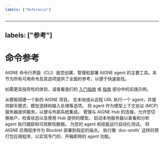 ```yaml
---
labels: ["Reference"]
---
```


---
labels: ["参考"]
---

# 命令参考

AIGNE 命令行界面（CLI）是您创建、管理和部署 AIGNE agent 的主要工具。本节为所有可用命令及其选项提供了全面的参考，以便于快速查找。

如需更具指导性的体验，请查看我们的 [入门指南](./getting-started.md) 或 [指南](./guides.md) 部分中的实践示例。

<x-cards data-columns="2">
  <x-card data-title="aigne create" data-icon="lucide:folder-plus" data-href="/command-reference/create">
    从模板搭建一个新的 AIGNE 项目。
  </x-card>
  <x-card data-title="aigne run" data-icon="lucide:play-circle" data-href="/command-reference/run">
    在本地或从远程 URL 执行一个 agent，并提供聊天模式、模型选择和输入处理等选项。
  </x-card>
  <x-card data-title="aigne serve-mcp" data-icon="lucide:server" data-href="/command-reference/serve-mcp">
    将 agent 作为模型上下文协议 (MCP) 服务器提供服务，以便与外部系统集成。
  </x-card>
  <x-card data-title="aigne hub" data-icon="lucide:cloud" data-href="/command-reference/hub">
    管理与 AIGNE Hub 的连接，允许您切换账户、检查状态以及使用 Hub 提供的模型。
  </x-card>
  <x-card data-title="aigne observe" data-icon="lucide:eye" data-href="/command-reference/observe">
    启动本地服务器以查看和分析 agent 执行跟踪和可观察性数据。
  </x-card>
  <x-card data-title="aigne test" data-icon="lucide:beaker" data-href="/command-reference/test">
    为您的 agent 和技能运行自动化测试。
  </x-card>
  <x-card data-title="aigne deploy" data-icon="lucide:rocket" data-href="/command-reference/deploy">
    将 AIGNE 应用程序作为 Blocklet 部署到指定的端点。
  </x-card>
  <x-card data-title="内置应用" data-icon="lucide:box" data-href="/command-reference/built-in-apps">
    执行像 `doc-smith` 这样的预打包应用程序，以实现专门的、开箱即用的 agent 功能。
  </x-card>
</x-cards>